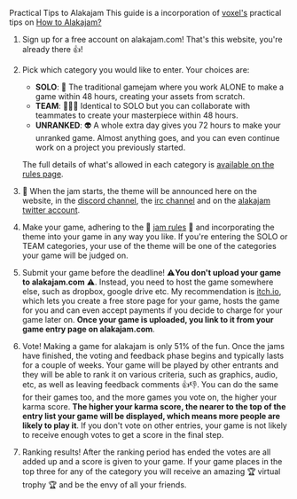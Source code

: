 Practical Tips to Alakajam
This guide is a incorporation of [voxel's](/user/voxel) practical tips on [How to Alakajam?](/post/956/how-to-alakajam)

1. Sign up for a free account on alakajam.com! That's this website, you're already there 👍!
2. Pick which category you would like to enter. Your choices are:
   * **SOLO**: 🧑‍ The traditional gamejam where you work ALONE to make a game within 48 hours, creating your assets from scratch.
   * **TEAM**: 🧑‍🤝‍🧑 Identical to SOLO but you can collaborate with teammates to create your masterpiece within 48 hours.
   * **UNRANKED**: 👽 A whole extra day gives you 72 hours to make your unranked game. Almost anything goes, and you can even continue work on a project you previously started.
   
   The full details of what's allowed in each category is [available on the rules page](/article/docs/alakajam-competition-rules).

3. 🚦 When the jam starts, the theme will be announced here on the website, in the [discord channel](https://discordapp.com/invite/yZPBpTn), the [irc channel](/chat) and on the [alakajam twitter account](https://twitter.com/alakajambang).
4. Make your game, adhering to the 📜 [jam rules](/article/docs/alakajam-competition-rules) 📜 and incorporating the theme into your game in any way you like. If you're entering the SOLO or TEAM categories, your use of the theme will be one of the categories your game will be judged on.
5. Submit your game before the deadline! ⚠️**You don't upload your game to alakajam.com** ⚠️. Instead, you need to host the game somewhere else, such as dropbox, google drive etc. My recommendation is [itch.io](http://itch.io/), which lets you create a free store page for your game, hosts the game for you and can even accept payments if you decide to charge for your game later on. **Once your game is uploaded, you link to it from your game entry page on alakajam.com**.
6. Vote! Making a game for alakajam is only 51% of the fun. Once the jams have finished, the voting and feedback phase begins and typically lasts for a couple of weeks. Your game will be played by other entrants and they will be able to rank it on various criteria, such as graphics, audio, etc, as well as leaving feedback comments 👍👎. You can do the same for their games too, and the more games you vote on, the higher your karma score. **The higher your karma score, the nearer to the top of the entry list your game will be displayed, which means more people are likely to play it**. If you don't vote on other entries, your game is not likely to receive enough votes to get a score in the final step.
7. Ranking results! After the ranking period has ended the votes are all added up and a score is given to your game. If your game places in the top three for any of the category you will receive an amazing 🏆 virtual trophy 🏆 and be the envy of all your friends.